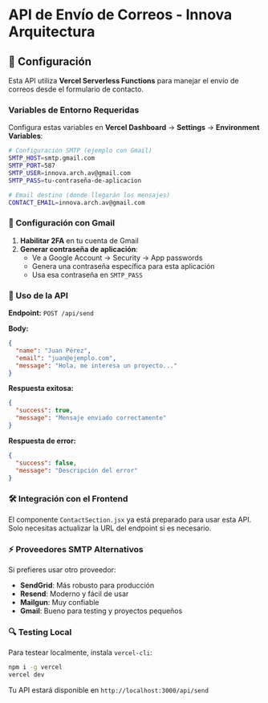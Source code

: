# API de Envío de Correos - Innova Arquitectura

## 📧 Configuración

Esta API utiliza **Vercel Serverless Functions** para manejar el envío de correos desde el formulario de contacto.

### Variables de Entorno Requeridas

Configura estas variables en **Vercel Dashboard** → **Settings** → **Environment Variables**:

```bash
# Configuración SMTP (ejemplo con Gmail)
SMTP_HOST=smtp.gmail.com
SMTP_PORT=587
SMTP_USER=innova.arch.av@gmail.com
SMTP_PASS=tu-contraseña-de-aplicacion

# Email destino (donde llegarán los mensajes)
CONTACT_EMAIL=innova.arch.av@gmail.com
```

### 🔐 Configuración con Gmail

1. **Habilitar 2FA** en tu cuenta de Gmail
2. **Generar contraseña de aplicación**:
   - Ve a Google Account → Security → App passwords
   - Genera una contraseña específica para esta aplicación
   - Usa esa contraseña en `SMTP_PASS`

### 🚀 Uso de la API

**Endpoint:** `POST /api/send`

**Body:**
```json
{
  "name": "Juan Pérez",
  "email": "juan@ejemplo.com", 
  "message": "Hola, me interesa un proyecto..."
}
```

**Respuesta exitosa:**
```json
{
  "success": true,
  "message": "Mensaje enviado correctamente"
}
```

**Respuesta de error:**
```json
{
  "success": false,
  "message": "Descripción del error"
}
```

### 🛠️ Integración con el Frontend

El componente `ContactSection.jsx` ya está preparado para usar esta API. Solo necesitas actualizar la URL del endpoint si es necesario.

### ⚡ Proveedores SMTP Alternativos

Si prefieres usar otro proveedor:

- **SendGrid**: Más robusto para producción
- **Resend**: Moderno y fácil de usar
- **Mailgun**: Muy confiable
- **Gmail**: Bueno para testing y proyectos pequeños

### 🔍 Testing Local

Para testear localmente, instala `vercel-cli`:

```bash
npm i -g vercel
vercel dev
```

Tu API estará disponible en `http://localhost:3000/api/send` 